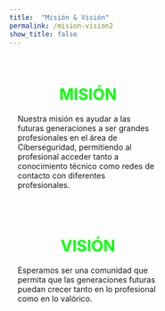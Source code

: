 ```yaml
---
title:  "Misión & Visión"
permalink: /mision-vision2
show_title: false
---
```


<div class="block-columns">
	<div class="block-column" style="width: 50%; padding:15px">
		<center><h1 style="color:#00FF00"><i class="fas fa-crosshairs"></i> MISIÓN</h1></center>
		<p class="has-text-align-justify">Nuestra misión es ayudar a las futuras generaciones a ser grandes profesionales en el área de Ciberseguridad, permitiendo al profesional acceder tanto a conocimiento técnico como redes de contacto con diferentes profesionales.</p>
	</div>
	<div class="block-column" style="width: 50%; padding:15px">
		<center><h1 style="color:#00FF00"><i class="fas fa-eye"></i> VISIÓN</h1></center>
		<p class="has-text-align-justify">Esperamos ser una comunidad que permita que las generaciones futuras puedan crecer tanto en lo profesional como en lo valórico.</p>
	</div>
</div>
